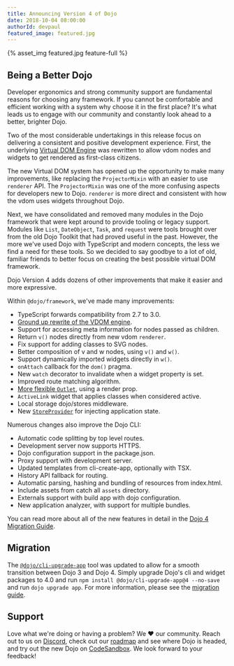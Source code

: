 ```yaml
---
title: Announcing Version 4 of Dojo
date: 2018-10-04 08:00:00
authorId: devpaul
featured_image: featured.jpg
---
```

{% asset_img featured.jpg feature-full %}

## Being a Better Dojo

Developer ergonomics and strong community support are fundamental reasons for choosing any framework. If you cannot be comfortable and efficient working with a system why choose it in the first place? It's what leads us to engage with our community and constantly look ahead to a better, brighter Dojo.

Two of the most considerable undertakings in this release focus on delivering a consistent and positive development experience. First, the underlying [Virtual DOM Engine][vdom PR] was rewritten to allow vdom nodes and widgets to get rendered as first-class citizens.

The new Virtual DOM system has opened up the opportunity to make many improvements, like replacing the `ProjectorMixin` with an easier to use `renderer` API. The `ProjectorMixin` was one of the more confusing aspects for developers new to Dojo. `renderer` is more direct and consistent with how the vdom uses widgets throughout Dojo.

Next, we have consolidated and removed many modules in the Dojo framework that were kept around to provide tooling or legacy support. Modules like `List`, `DateObject`, `Task`, and `request` were tools brought over from the old Dojo Toolkit that had proved useful in the past. However, the more we've used Dojo with TypeScript and modern concepts, the less we find a need for these tools. So we decided to say goodbye to a lot of old, familiar friends to better focus on creating the best possible virtual DOM framework.

Dojo Version 4 adds dozens of other improvements that make it easier and more expressive. 

Within `@dojo/framework`, we've made many improvements:

* TypeScript forwards compatibility from 2.7 to 3.0.
* [Ground up rewrite of the VDOM engine][vdom PR].
* Support for accessing meta information for nodes passed as children.
* Return `v()` nodes directly from new vdom `renderer`.
* Fix support for adding classes to SVG nodes.
* Better composition of v and w nodes, using `v()` and `w()`.
* Support dynamically imported widgets directly in `w()`.
* `onAttach` callback for the `dom()` pragma.
* New `watch` decorator to invalidate when a widget property is set.
* Improved route matching algorithm.
* [More flexible `Outlet`][Outlet PR], using a render prop.
* `ActiveLink` widget that applies classes when considered active.
* Local storage dojo/stores middleware.
* New [`StoreProvider`][StoreProvider PR] for injecting application state.

Numerous changes also improve the Dojo CLI:

* Automatic code splitting by top level routes.
* Development server now supports HTTPS.
* Dojo configuration support in the package.json.
* Proxy support with development server.
* Updated templates from cli-create-app, optionally with TSX.
* History API fallback for routing.
* Automatic parsing, hashing and bundling of resources from index.html.
* Include assets from catch all `assets` directory.
* Externals support with build app with dojo configuration.
* New application analyzer, with support for multiple bundles.

You can read more about all of the new features in detail in the [Dojo 4 Migration Guide][Migration Guide].

## Migration

The [`@dojo/cli-upgrade-app`][cli-upgrade] tool was updated to allow for a smooth transition between Dojo 3 and Dojo 4. Simply upgrade Dojo's cli and widget packages to 4.0 and run `npm install @dojo/cli-upgrade-app@4 --no-save` and run `dojo upgrade app`. For more information, please see the [migration guide][Migration Guide].

## Support

Love what we're doing or having a problem? We ❤️ our community. Reach out to us on [Discord], check out our [roadmap] and see where Dojo is headed, and try out the new Dojo on [CodeSandbox]. We look forward to your feedback!

[vdom PR]: https://github.com/dojo/framework/issues/54
[StoreProvider PR]: https://github.com/dojo/framework/issues/76
[Outlet PR]: https://github.com/dojo/framework/pull/63
[Migration Guide]:https://github.com/dojo/framework/blob/47dddefb4e237069b31cc45bc4216182fc2017b3/docs/V4-Migration-Guide.md
[cli-upgrade]: https://www.npmjs.com/package/@dojo/cli-upgrade-app
[Discord]: https://discord.gg/M7yRngE
[roadmap]: https://dojo.io/community/
[CodeSandbox]: https://codesandbox.io/s/github/dojo/dojo-codesandbox-template
